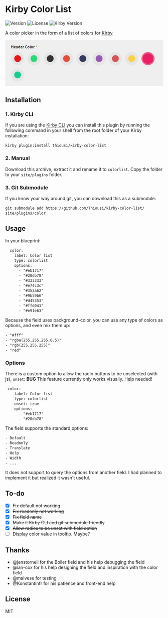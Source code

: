 # Kirby Color List
![Version](https://img.shields.io/badge/version-1.0.0-green.svg) ![License](https://img.shields.io/badge/license-MIT-green.svg) ![Kirby Version](https://img.shields.io/badge/Kirby-2.3%2B-red.svg)

A color picker in the form of a list of colors for [Kirby](http://getkirby.com)

![Kirby Color List](https://github.com/Thiousi/kirby-color-list/blob/master/screenshot.jpg)

## Installation

### 1. Kirby CLI

If you are using the [Kirby CLI](https://github.com/getkirby/cli) you can install this plugin by running the following command in your shell from the root folder of your Kirby installation:

```
kirby plugin:install thiousi/kirby-color-list
```

### 2. Manual
Download this archive, extract it and rename it to `colorlist`. Copy the folder to your `site/plugins` folder.

### 3. Git Submodule
If you know your way around git, you can download this as a submodule:

```
git submodule add https://github.com/Thiousi/kirby-color-list/ site/plugins/color
```

## Usage
In  your blueprint:

```
  color:
    label: Color list
    type: colorlist
    options:
      - "#eb1717"
      - "#28db78"
      - "#333333"
      - "#e74c3c"
      - "#353a62"
      - "#9b59b6"
      - "#d45353"
      - "#ffd041"
      - "#e91e63"
```

Because the field uses background-color, you can use any type of colors as options, and even mix them up:

```
- "#fff"
- "rgba(255,255,255,0.5)"
- "rgb(255,255,255)"
- "red"
```

### Options
There is a custom option to allow the radio buttons to be unselected (with js), `unset`:
**BUG** This feature currently only works visually. Help needed!

```
 color:
    label: Color list
    type: colorlist
    unset: true
    options:
      - "#eb1717"
      - "#28db78"
```

The field supports the standard options:

```
- Default
- Readonly
- Translate
- Help
- Width
- ...
```

It does not support to query the options from another field. I had planned to implement it but realized it wasn't useful.

## To-do
- [X] ~~Fix default not working~~
- [X] ~~Fix readonly not working~~
- [X] ~~Fix field name~~
- [X] ~~Make it Kirby CLI and git submodule friendly~~
- [X] ~~Allow radios to be unset with field option~~
- [ ] Display color value in tooltip. Maybe?

## Thanks
- @jenstornell for the Boiler field and his help debugging the field
- @ian-cox for his help designing the field and inspiration with the color field
- @malvese for testing
- @Konstantinfr for his patience and front-end help

## License
MIT
